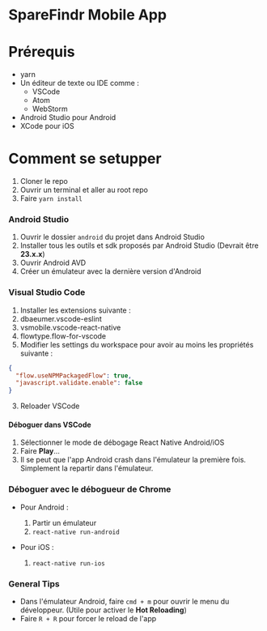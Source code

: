 # SpareFindr Mobile App

Prérequis
=========
* yarn
* Un éditeur de texte ou IDE comme :
  * VSCode
  * Atom
  * WebStorm
* Android Studio pour Android
* XCode pour iOS

Comment se setupper
==================

1. Cloner le repo
2. Ouvrir un terminal et aller au root repo
3. Faire `yarn install`

### Android Studio
1. Ouvrir le dossier `android` du projet dans Android Studio
2. Installer tous les outils et sdk proposés par Android Studio (Devrait être __23.x.x__)
3. Ouvrir Android AVD
4. Créer un émulateur avec la dernière version d'Android

### Visual Studio Code
1. Installer les extensions suivante :
  1. dbaeumer.vscode-eslint
  2. vsmobile.vscode-react-native
  3. flowtype.flow-for-vscode
2. Modifier les settings du workspace pour avoir au moins les propriétés suivante :
  ```json
{
    "flow.useNPMPackagedFlow": true,
    "javascript.validate.enable": false
}
  ```
3. Reloader VSCode

#### Déboguer dans VSCode
1. Sélectionner le mode de débogage React Native Android/iOS
2. Faire __Play__...
3. Il se peut que l'app Android crash dans l'émulateur la première fois. Simplement la repartir dans l'émulateur.

### Déboguer avec le débogueur de Chrome
* Pour Android : 
  1. Partir un émulateur
  2. `react-native run-android`

* Pour iOS :
  1. `react-native run-ios`

### General Tips
* Dans l'émulateur Android, faire `cmd + m` pour ouvrir le menu du développeur. (Utile pour activer le __Hot Reloading__)
* Faire `R + R` pour forcer le reload de l'app

